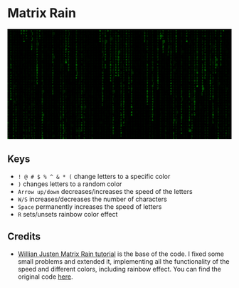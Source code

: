 # Matrix Rain

![Screenshot](./images/screenshot.png)

## Keys
- `! @ # $ % ^ & * (` change letters to a specific color
- `)` changes letters to a random color
- `Arrow up/down` decreases/increases the speed of the letters
- `W/S` increases/decreases the number of characters
- `Space` permanently increases the speed of letters
- `R` sets/unsets rainbow color effect

## Credits
- [Willian Justen Matrix Rain tutorial](https://willianjusten.com.br/criando-o-efeito-da-chuva-do-matrix-com-javascript-puro) is the base of the code. I fixed some small problems and extended it, implementing all the functionality of the speed and different colors, including rainbow effect. You can find the original code [here](https://github.com/willianjusten/labs/blob/main/matrix-rain/index.html).
